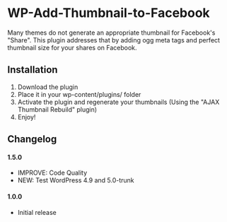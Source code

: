 # WP-Add-Thumbnail-to-Facebook

Many themes do not generate an appropriate thumbnail for Facebook's "Share". This plugin addresses that by adding ogg meta tags and perfect thumbnail size for your shares on Facebook.

## Installation

1. Download the plugin
2. Place it in your wp-content/plugins/ folder
4. Activate the plugin and regenerate your thumbnails (Using the "AJAX Thumbnail Rebuild" plugin)
5. Enjoy!


## Changelog

#### 1.5.0
* IMPROVE: Code Quality
* NEW: Test WordPress 4.9 and 5.0-trunk

#### 1.0.0
* Initial release